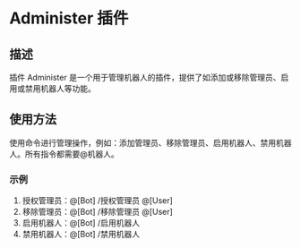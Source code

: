 # Administer 插件

## 描述

插件 Administer 是一个用于管理机器人的插件，提供了如添加或移除管理员、启用或禁用机器人等功能。

## 使用方法

使用命令进行管理操作，例如：添加管理员、移除管理员、启用机器人、禁用机器人。所有指令都需要@机器人。

### 示例

1. 授权管理员：@[Bot] /授权管理员 @[User]
2. 移除管理员：@[Bot] /移除管理员 @[User]
3. 启用机器人：@[Bot] /启用机器人
4. 禁用机器人：@[Bot] /禁用机器人
